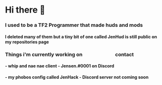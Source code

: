 <h1>Hi there 👋
<h3>I used to be a TF2 Programmer that made huds and mods
<h4>I deleted many of them but a tiny bit of one called JenHud is still public on my repositories page

<h3>Things i'm currently working on⠀⠀⠀⠀⠀⠀⠀⠀⠀contact</h3>
<h4>- whip and nae nae client                               - Jensen.#0001 on Discord</h4>
<h4>- my phobos config called JenHack                       - Discord server not coming soon 
